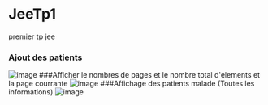 # JeeTp1
premier tp jee 


### Ajout des patients 
![image](https://user-images.githubusercontent.com/101817679/161380826-a1539c53-6c44-468f-949c-3b0fe2e78bca.png)
###Afficher le nombres de pages et le nombre total d'elements et la page courrante
![image](https://user-images.githubusercontent.com/101817679/161380867-abac0faa-e8e4-40bf-84bd-fb0e0d226534.png)
###Affichage des patients malade (Toutes les informations)
![image](https://user-images.githubusercontent.com/101817679/161380913-4fb92e47-d5df-4180-9c7e-153f7e2e475e.png)




 

